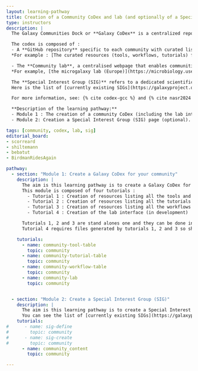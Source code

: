 ```yaml
---
layout: learning-pathway
title: Creation of a Community CoDex and lab (and optionally of a Special Interest Group (SIG))
type: instructors
description: |
  The Galaxy Communities Dock or **Galaxy CoDex** is a centralized repository that ensures the versioning and documentation of the community components (Batut et al., 2024; Nasr et al., 2024).

  The codex is composed of :
  - A **GitHub repository** specific to each community with curated lists of tools, workflows and tutorials relevant to the community.
  *For example : [The curated resources (tools, workflows, tutorials) for the microgalaxy codex](https://github.com/galaxyproject/galaxy_codex/tree/main/communities/microgalaxy/resources).*

  - The **Community lab**, a centralised webpage that enables communities to rapidly aggregate, curate, integrate, display, and launch relevant tools, workflows, and training on different Galaxy servers. This user-friendly interface, built on the Galaxy framework, provides community members with data analysis capacity without requiring programming expertise. Users can run individual tools or create complex workflows, with full provenance tracking to ensure reproducibility, designed specifically for the community research (Nasr et al., 2024).
  *For example, [the microgalaxy lab (Europe)](https://microbiology.usegalaxy.eu/).*

  The **Special Interest Group (SIG)** refers to a dedicated scientific community that crosses individual lab boundaries and wants to collaborate, share resources, support each other, and/or collectively advocate on a given theme. We have SIGs based on region, domain of science, and more. You might consider that a SIG covers any group of like-minded Galaxy enthusiasts not currently combined into a Working Group.
  Here is the list of [currently existing SIGs](https://galaxyproject.org/community/sig/) and the [microgalaxy community of practice webpage](https://galaxyproject.org/community/sig/microbial#microgalaxy-community)

  For more information, see: {% cite codex-gcc %} and {% cite nasr2024 %}.

  **Description of the learning pathway:**
  - Module 1 : The creation of a community CoDex (including the lab interface). Generation of the CoDex includes the generation of three tables : A tool table, a tutorial table and a workflow table.
  - Module 2: Creation a Special Interest Group (SIG) page (optional).

tags: [community, codex, lab, sig]
editorial_board:
- scorreard
- shiltemann
- bebatut
- BirdmanRidesAgain

pathway:
  - section: "Module 1: Create a Galaxy CoDex for your community"
    description: |
      The aim is this learning pathway is to create a Galaxy CoDex for your community (including the lab interface).
      This module is composed of four tutorials :
        - Tutorial 1 : Creation of resources listing all the tools and their metadata relevant to your community.
        - Tutorial 2 : Creation of resources listing all the tutorials and their metadata relevant to your community.
        - Tutorial 3 : Creation of resources listing all the workflows and their metadata relevant to your community.
        - Tutorial 4 : Creation of the lab interface (in development)

      Tutorials 1, 2 and 3 are stand alones one and they can be done in any order (or skipped altogether).
      Tutorial 4 requires files generated by tutorials 1, 2 and 3 so should be done last.

    tutorials:
      - name: community-tool-table
        topic: community
      - name: community-tutorial-table
        topic: community
      - name: community-workflow-table
        topic: community
      - name: community-lab
        topic: community


  - section: "Module 2: Create a Special Interest Group (SIG)"
    description: |
      The aim is this learning pathway is to create a Special Interest Group (SIG) webpage for your community.
      You can see the list of [currently existing SIGs](https://galaxyproject.org/community/sig/) for insipration.
    tutorials:
#      - name: sig-define
#        topic: community
#      - name: sig-create
#        topic: community
      - name: community_content
        topic: community

---
```


